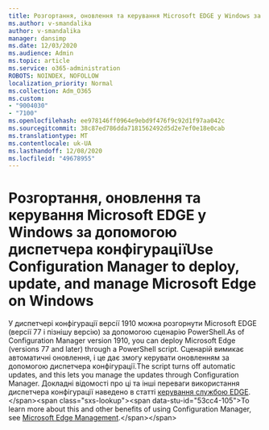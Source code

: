 ```yaml
---
title: Розгортання, оновлення та керування Microsoft EDGE у Windows за допомогою диспетчера конфігурації
ms.author: v-smandalika
author: v-smandalika
manager: dansimp
ms.date: 12/03/2020
ms.audience: Admin
ms.topic: article
ms.service: o365-administration
ROBOTS: NOINDEX, NOFOLLOW
localization_priority: Normal
ms.collection: Adm_O365
ms.custom:
- "9004030"
- "7100"
ms.openlocfilehash: ee978146ff0964e9ebd9f476f9c92d1f97aa042c
ms.sourcegitcommit: 38c87ed786dda7181562492d5d2e7ef0e18e0cab
ms.translationtype: MT
ms.contentlocale: uk-UA
ms.lasthandoff: 12/08/2020
ms.locfileid: "49678955"
---
```

# <a name="use-configuration-manager-to-deploy-update-and-manage-microsoft-edge-on-windows"></a><span data-ttu-id="53cc4-102">Розгортання, оновлення та керування Microsoft EDGE у Windows за допомогою диспетчера конфігурації</span><span class="sxs-lookup"><span data-stu-id="53cc4-102">Use Configuration Manager to deploy, update, and manage Microsoft Edge on Windows</span></span>

<span data-ttu-id="53cc4-103">У диспетчері конфігурації версії 1910 можна розгорнути Microsoft EDGE (версії 77 і пізнішу версію) за допомогою сценарію PowerShell.</span><span class="sxs-lookup"><span data-stu-id="53cc4-103">As of Configuration Manager version 1910, you can deploy Microsoft Edge (versions 77 and later) through a PowerShell script.</span></span> <span data-ttu-id="53cc4-104">Сценарій вимикає автоматичні оновлення, і це дає змогу керувати оновленням за допомогою диспетчера конфігурації.</span><span class="sxs-lookup"><span data-stu-id="53cc4-104">The script turns off automatic updates, and this lets you manage the updates through Configuration Manager.</span></span> <span data-ttu-id="53cc4-105">Докладні відомості про ці та інші переваги використання диспетчера конфігурації наведено в статті [керування службою EDGE](https://docs.microsoft.com/mem/configmgr/apps/deploy-use/deploy-edge?).</span><span class="sxs-lookup"><span data-stu-id="53cc4-105">To learn more about this and other benefits of using Configuration Manager, see [Microsoft Edge Management](https://docs.microsoft.com/mem/configmgr/apps/deploy-use/deploy-edge?).</span></span>